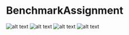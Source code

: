# BenchmarkAssignment

![alt text](https://i.imgur.com/HVrOOB6.png)
![alt text](https://i.imgur.com/d5Sn2X3.png)
![alt text](https://i.imgur.com/vAkhMoc.png)
![alt text](https://i.imgur.com/sHVEljG.png)
